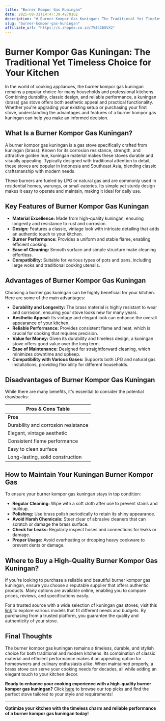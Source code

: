 ```yaml
---
title: "Burner Kompor Gas Kuningan"
date: 2025-08-31T14:47:30.427010Z
description: "# Burner Kompor Gas Kuningan: The Traditional Yet Timeless Choice for Your Kitchen..."
slug: "burner-kompor-gas-kuningan"
affiliate_url: "https://s.shopee.co.id/7V44C68VX2"
---
```

# Burner Kompor Gas Kuningan: The Traditional Yet Timeless Choice for Your Kitchen

In the world of cooking appliances, the burner kompor gas kuningan remains a popular choice for many households and professional kitchens. Combining durability, classic design, and reliable performance, a kuningan (brass) gas stove offers both aesthetic appeal and practical functionality. Whether you're upgrading your existing setup or purchasing your first stove, understanding the advantages and features of a burner kompor gas kuningan can help you make an informed decision.

## What Is a Burner Kompor Gas Kuningan?

A burner kompor gas kuningan is a gas stove specifically crafted from kuningan (brass). Known for its corrosion resistance, strength, and attractive golden hue, kuningan material makes these stoves durable and visually appealing. Typically designed with traditional attention to detail, these stoves are popular in Indonesia and Southeast Asia, blending classic craftsmanship with modern needs.

These burners are fueled by LPG or natural gas and are commonly used in residential homes, warungs, or small eateries. Its simple yet sturdy design makes it easy to operate and maintain, making it ideal for daily use.

## Key Features of Burner Kompor Gas Kuningan

- **Material Excellence:** Made from high-quality kuningan, ensuring longevity and resistance to rust and corrosion.
- **Design:** Features a classic, vintage look with intricate detailing that adds an authentic touch to your kitchen.
- **Burner Performance:** Provides a uniform and stable flame, enabling efficient cooking.
- **Ease of Cleaning:** Smooth surface and simple structure make cleaning effortless.
- **Compatibility:** Suitable for various types of pots and pans, including large woks and traditional cooking utensils.

## Advantages of Burner Kompor Gas Kuningan

Choosing a burner gas kuningan can be highly beneficial for your kitchen. Here are some of the main advantages:

- **Durability and Longevity:** The brass material is highly resistant to wear and corrosion, ensuring your stove looks new for many years.
- **Aesthetic Appeal:** Its vintage and elegant look can enhance the overall appearance of your kitchen.
- **Reliable Performance:** Provides consistent flame and heat, which is crucial for cooking that requires precision.
- **Value for Money:** Given its durability and timeless design, a kuningan stove offers good value over the long term.
- **Ease of Maintenance:** Designed for straightforward cleaning, which minimizes downtime and upkeep.
- **Compatibility with Various Gases:** Supports both LPG and natural gas installations, providing flexibility for different households.

## Disadvantages of Burner Kompor Gas Kuningan

While there are many benefits, it's essential to consider the potential drawbacks:

| Pros & Cons Table |
|--------------------|
| **Pros**           | **Cons**                                                   |
| Durability and corrosion resistance | Can be heavier due to brass material, making installation or relocation slightly cumbersome |
| Elegant, vintage aesthetic | Usually priced higher compared to stainless steel or aluminum stoves |
| Consistent flame performance | Brass can discolor over time or with high heat exposure if not properly maintained |
| Easy to clean surface | Requires periodic polishing to maintain shiny appearance |
| Long-lasting, solid construction | Less modern features like electronic ignition or advanced safety features |

## How to Maintain Your Kuningan Burner Kompor Gas

To ensure your burner kompor gas kuningan stays in top condition:

- **Regular Cleaning:** Wipe with a soft cloth after use to prevent stains and buildup.
- **Polishing:** Use brass polish periodically to retain its shiny appearance.
- **Avoid Harsh Chemicals:** Steer clear of abrasive cleaners that can scratch or damage the brass surface.
- **Check for Leaks:** Regularly inspect hoses and connections for leaks or damage.
- **Proper Usage:** Avoid overheating or dropping heavy cookware to prevent dents or damage.

## Where to Buy a High-Quality Burner Kompor Gas Kuningan?

If you're looking to purchase a reliable and beautiful burner kompor gas kuningan, ensure you choose a reputable supplier that offers authentic products. Many options are available online, enabling you to compare prices, reviews, and specifications easily.

For a trusted source with a wide selection of kuningan gas stoves, visit this [link](https://s.shopee.co.id/7V44C68VX2) to explore various models that fit different needs and budgets. By purchasing from a trusted platform, you guarantee the quality and authenticity of your stove.

## Final Thoughts

The burner kompor gas kuningan remains a timeless, durable, and stylish choice for both traditional and modern kitchens. Its combination of classic material and efficient performance makes it an appealing option for homeowners and culinary enthusiasts alike. When maintained properly, a brass stove can serve your cooking needs for decades, all while adding an elegant touch to your kitchen decor.

**Ready to enhance your cooking experience with a high-quality burner kompor gas kuningan?** Click [here](https://s.shopee.co.id/7V44C68VX2) to browse our top picks and find the perfect stove tailored to your style and requirements!

---
**Optimize your kitchen with the timeless charm and reliable performance of a burner kompor gas kuningan today!**